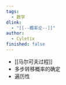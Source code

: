 ```yaml
---
tags:
  - 数学
dlink:
  - "[[--概率论--]]"
author:
  - Cyletix
finished: false
---
```

- [[马尔可夫过程]]
- 多步转移概率的确定
- 遍历性